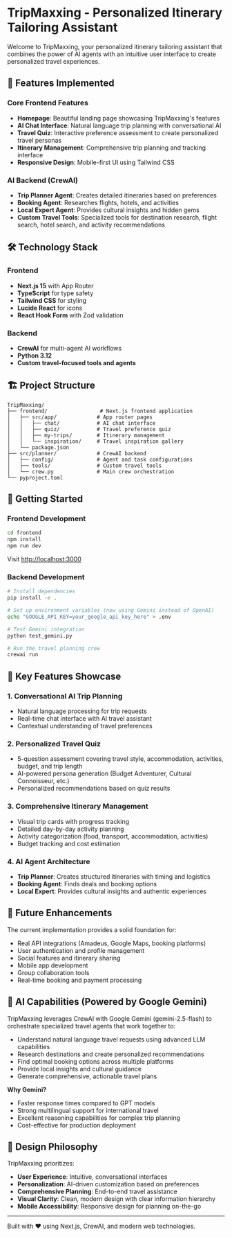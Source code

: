 # TripMaxxing - Personalized Itinerary Tailoring Assistant

Welcome to TripMaxxing, your personalized itinerary tailoring assistant that combines the power of AI agents with an intuitive user interface to create personalized travel experiences.

## 🚀 Features Implemented

### Core Frontend Features
- **Homepage**: Beautiful landing page showcasing TripMaxxing's features
- **AI Chat Interface**: Natural language trip planning with conversational AI
- **Travel Quiz**: Interactive preference assessment to create personalized travel personas
- **Itinerary Management**: Comprehensive trip planning and tracking interface
- **Responsive Design**: Mobile-first UI using Tailwind CSS

### AI Backend (CrewAI)
- **Trip Planner Agent**: Creates detailed itineraries based on preferences
- **Booking Agent**: Researches flights, hotels, and activities
- **Local Expert Agent**: Provides cultural insights and hidden gems
- **Custom Travel Tools**: Specialized tools for destination research, flight search, hotel search, and activity recommendations

## 🛠️ Technology Stack

### Frontend
- **Next.js 15** with App Router
- **TypeScript** for type safety
- **Tailwind CSS** for styling
- **Lucide React** for icons
- **React Hook Form** with Zod validation

### Backend
- **CrewAI** for multi-agent AI workflows
- **Python 3.12** 
- **Custom travel-focused tools and agents**

## 🏗️ Project Structure

```
TripMaxxing/
├── frontend/                 # Next.js frontend application
│   ├── src/app/             # App router pages
│   │   ├── chat/            # AI chat interface
│   │   ├── quiz/            # Travel preference quiz
│   │   ├── my-trips/        # Itinerary management
│   │   └── inspiration/     # Travel inspiration gallery
│   └── package.json
├── src/planner/             # CrewAI backend
│   ├── config/              # Agent and task configurations
│   ├── tools/               # Custom travel tools
│   └── crew.py              # Main crew orchestration
└── pyproject.toml
```

## 🚀 Getting Started

### Frontend Development
```bash
cd frontend
npm install
npm run dev
```
Visit [http://localhost:3000](http://localhost:3000)

### Backend Development
```bash
# Install dependencies
pip install -e .

# Set up environment variables (now using Gemini instead of OpenAI)
echo "GOOGLE_API_KEY=your_google_api_key_here" > .env

# Test Gemini integration
python test_gemini.py

# Run the travel planning crew
crewai run
```

## 🎯 Key Features Showcase

### 1. Conversational AI Trip Planning
- Natural language processing for trip requests
- Real-time chat interface with AI travel assistant
- Contextual understanding of travel preferences

### 2. Personalized Travel Quiz
- 5-question assessment covering travel style, accommodation, activities, budget, and trip length
- AI-powered persona generation (Budget Adventurer, Cultural Connoisseur, etc.)
- Personalized recommendations based on quiz results

### 3. Comprehensive Itinerary Management
- Visual trip cards with progress tracking
- Detailed day-by-day activity planning
- Activity categorization (food, transport, accommodation, activities)
- Budget tracking and cost estimation

### 4. AI Agent Architecture
- **Trip Planner**: Creates structured itineraries with timing and logistics
- **Booking Agent**: Finds deals and booking options
- **Local Expert**: Provides cultural insights and authentic experiences

## 🔮 Future Enhancements

The current implementation provides a solid foundation for:
- Real API integrations (Amadeus, Google Maps, booking platforms)
- User authentication and profile management
- Social features and itinerary sharing
- Mobile app development
- Group collaboration tools
- Real-time booking and payment processing

## 🤖 AI Capabilities (Powered by Google Gemini)

TripMaxxing leverages CrewAI with Google Gemini (gemini-2.5-flash) to orchestrate specialized travel agents that work together to:
- Understand natural language travel requests using advanced LLM capabilities
- Research destinations and create personalized recommendations
- Find optimal booking options across multiple platforms
- Provide local insights and cultural guidance
- Generate comprehensive, actionable travel plans

**Why Gemini?**
- Faster response times compared to GPT models
- Strong multilingual support for international travel
- Excellent reasoning capabilities for complex trip planning
- Cost-effective for production deployment

## 🎨 Design Philosophy

TripMaxxing prioritizes:
- **User Experience**: Intuitive, conversational interfaces
- **Personalization**: AI-driven customization based on preferences
- **Comprehensive Planning**: End-to-end travel assistance
- **Visual Clarity**: Clean, modern design with clear information hierarchy
- **Mobile Accessibility**: Responsive design for planning on-the-go

---

Built with ❤️ using Next.js, CrewAI, and modern web technologies.
